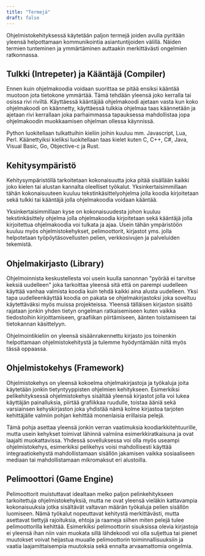 ```yaml
---
title: "Termejä"
draft: false
---
```


Ohjelmistokehityksessä käytetään paljon termejä joiden avulla pyritään yleensä helpottamaan kommunikointia asiantuntijoiden välillä. Näiden termien tunteminen ja ymmärtäminen auttaakin merkittävästi ongelmien ratkonnassa. 

## Tulkki (Intrepeter) ja Kääntäjä (Compiler) 

Ennen kuin ohjelmakoodia voidaan suorittaa se pitää ensiksi kääntää muotoon jota tietokone ymmärtää. Tämä tehdään yleensä joko kerralla tai osissa rivi riviltä. Käyttäessä kääntäjää ohjelmakoodi ajetaan vasta kun koko ohjelmakoodi on käännetty, käyttäessä tulkkia ohjelmaa taas käännetään ja ajetaan rivi kerrallaan joka parhaimmassa tapauksessa mahdollistaa jopa ohjelmakoodin muokkaamisen ohjelman ollessa käynnissä. 

Python luokitellaan tulkattuihin kieliin joihin kuuluu mm. Javascript, Lua, Perl. Käänettyiksi kieliksi luokitellaan taas kielet kuten C, C++, C#, Java, Visual Basic, Go, Objective-c ja Rust. 

## Kehitysympäristö

Kehitysympäristöllä tarkoitetaan kokonaisuutta joka pitää sisällään kaikki joko kielen tai alustan kannalta oleelliset työkalut. Yksinkertaisimmillaan tähän kokonaisuuteen kuuluu tekstinkäsittelyohjelma jolla koodia kirjoitetaan sekä tulkki tai kääntäjä jolla ohjelmakoodia voidaan kääntää. 

Yksinkertaisimmillaan kyse on kokonaisuudesta johon kuuluu tekstinkäsittely ohjelma jolla ohjelmakoodia kirjoitetaan sekä kääntäjä jolla kirjoitettua ohjelmakoodia voi tulkata ja ajaa. Usein tähän ympäristöön kuuluu myös ohjelmistokehykset, pelimoottorit, kirjastot yms. jolla helpotetaan työpöytäsovellusten pelien, verkkosivujen ja palveluiden tekemistä.  

## Ohjelmakirjasto (Library)

Ohjelmoinnista keskustellesta voi usein kuulla sanonnan "pyörää ei tarvitse keksiä uudelleen" joka tarkoittaa yleensä sitä että on parempi uudelleen käyttää vanhaa valmista koodia kuin tehdä kaikki aina alusta uudelleen. Yksi tapa uudelleenkäyttää koodia on pakata se ohjelmakirjastoksi joka soveltuu käytettäväksi myös muissa projekteissa. Yleensä tälläisen kirjaston sisältö rajataan jonkin yhden tietyn ongelman ratkaisemiseen kuten vaikka tiedostoihin kirjoittamiseen, graafiikan piirtämiseen, äänten toistamiseen tai tietokannan käsittelyyn. 

Ohjelmointikieliin on yleensä sisäänrakennettu kirjasto jos toinenkin helpottamaan ohjelmistokehitystä ja tulemme hyödyntämään niitä myös tässä oppaassa. 

## Ohjelmistokehys (Framework)

Ohjelmistokehys on yleensä kokoelma ohjelmakirjastoja ja työkaluja joita käytetään jonkin tietyntyyppisten ohjelmien kehitykseen. Esimerkiksi pelikehityksessä ohjelmistokehys sisältää yleensä kirjastot jolla voi lukea käyttäjän painalluksia, piirtää grafiikkaa ruudulle, toistaa ääniä sekä varsiainsen kehyskirjaston joka yhdistää nämä kolme kirjastoa tarjoten kehittäjälle valmiin pohjan kehittää monenlaisia erillaisia pelejä. 

Tämä pohja asettaa yleensä jonkin verran vaatimuksia koodiarkkitehtuurille, mutta usein kehykset toimivat lähinnä valmiina esimerkkiratkaisuna ja ovat laajalti muokattavissa. Yhdessä sovelluksessa voi olla myös useampi ohjelmistokehys, esimerkiksi pelikehys voisi mahdollisesti käyttää integraatiokehystä mahdollistamaan sisällön jakamisen vaikka sosiaaliseen mediaan tai mahdollistamaan mikromaksut eri alustoilla.

## Pelimoottori (Game Engine)

Pelimoottorit muistuttavat idealtaan melko paljon pelinkehitykseen tarkoitettuja ohjelmistokehyksiä, mutta ne ovat yleensä vieläkin kattavampia kokonaisuuksia jotka sisältävät valtavan määrän työkaluja pelien sisällön luomiseen. Nämä työkalut nopeuttavat kehitystä merkittävästi, mutta asettavat tiettyjä rajoituksia, ehtoja ja raameja siihen miten pelejä tulee pelimoottorilla kehittää. Esimerkiksi pelimoottorin sisuksissa olevia kirjastoja ei yleensä ihan niin vain muokata sillä lähdekoodi voi olla suljettua tai pienet muutokset voivat heijastua muualle pelimoottorin toiminnallisuuksiin ja vaatia laajamittaisempia muutoksia sekä ennalta arvaamattomia ongelmia. 